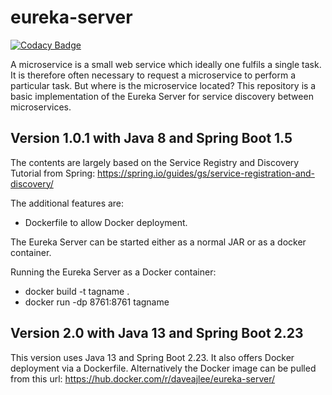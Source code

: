 # eureka-server

[![Codacy Badge](https://api.codacy.com/project/badge/Grade/bb51452469dd4349bdb87cc506a9963b)](https://app.codacy.com/manual/dave_33/eureka-server?utm_source=github.com&utm_medium=referral&utm_content=daveajlee/eureka-server&utm_campaign=Badge_Grade_Dashboard)

A microservice is a small web service which ideally one fulfils a single task. It is therefore often necessary to request a microservice to perform a particular task. But where is the microservice located? This repository is a basic implementation of the Eureka Server for service discovery between microservices.

## Version 1.0.1 with Java 8 and Spring Boot 1.5

The contents are largely based on the Service Registry and Discovery Tutorial from Spring:  <https://spring.io/guides/gs/service-registration-and-discovery/>

The additional features are:
*   Dockerfile to allow Docker deployment.

The Eureka Server can be started either as a normal JAR or as a docker container.

Running the Eureka Server as a Docker container:
*   docker build -t tagname .
*   docker run -dp 8761:8761 tagname

## Version 2.0 with Java 13 and Spring Boot 2.23

This version uses Java 13 and Spring Boot 2.23. It also offers Docker deployment via a Dockerfile. Alternatively the Docker image can be pulled from this url: <https://hub.docker.com/r/daveajlee/eureka-server/>
